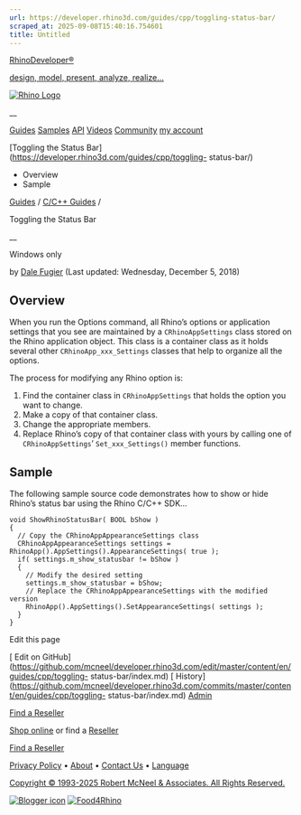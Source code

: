 ```yaml
---
url: https://developer.rhino3d.com/guides/cpp/toggling-status-bar/
scraped_at: 2025-09-08T15:40:16.754601
title: Untitled
---
```


[RhinoDeveloper®](/)

[design, model, present, analyze, realize...](/)

[![Rhino Logo](https://developer.rhino3d.com/images/rhinodevlogo.png)](/)

__

[Guides](https://developer.rhino3d.com/guides)
[Samples](https://developer.rhino3d.com/samples)
[API](https://developer.rhino3d.com/api)
[Videos](https://developer.rhino3d.com/videos)
[Community](https://discourse.mcneel.com/c/rhino-developer) [my account
](https://www.rhino3d.com/my-account/ "Manage your account, licenses, and
teams")

[Toggling the Status Bar](https://developer.rhino3d.com/guides/cpp/toggling-
status-bar/)

  * Overview
  * Sample

[Guides](https://developer.rhino3d.com/en/guides/) / [C/C++
Guides](https://developer.rhino3d.com/en/guides/cpp/) /

Toggling the Status Bar

__

Windows only

by [Dale Fugier](https://discourse.mcneel.com/u/dale/) (Last updated:
Wednesday, December 5, 2018)

## Overview

When you run the Options command, all Rhino’s options or application settings
that you see are maintained by a `CRhinoAppSettings` class stored on the Rhino
application object. This class is a container class as it holds several other
`CRhinoApp_xxx_Settings` classes that help to organize all the options.

The process for modifying any Rhino option is:

  1. Find the container class in `CRhinoAppSettings` that holds the option you want to change.
  2. Make a copy of that container class.
  3. Change the appropriate members.
  4. Replace Rhino’s copy of that container class with yours by calling one of `CRhinoAppSettings`’ `Set_xxx_Settings()` member functions.

## Sample

The following sample source code demonstrates how to show or hide Rhino’s
status bar using the Rhino C/C++ SDK…

    
    
    void ShowRhinoStatusBar( BOOL bShow )
    {
      // Copy the CRhinoAppAppearanceSettings class
      CRhinoAppAppearanceSettings settings = RhinoApp().AppSettings().AppearanceSettings( true );
      if( settings.m_show_statusbar != bShow )
      {
        // Modify the desired setting
        settings.m_show_statusbar = bShow;
        // Replace the CRhinoAppAppearanceSettings with the modified version
        RhinoApp().AppSettings().SetAppearanceSettings( settings );
      }
    }
    

Edit this page

[ Edit on
GitHub](https://github.com/mcneel/developer.rhino3d.com/edit/master/content/en/guides/cpp/toggling-
status-bar/index.md) [
History](https://github.com/mcneel/developer.rhino3d.com/commits/master/content/en/guides/cpp/toggling-
status-bar/index.md) [ Admin](https://developer.rhino3d.com/admin)

[Find a Reseller](https://www.rhino3d.com/sales)

[Shop online](https://www.rhino3d.com/store) or find a
[Reseller](https://www.rhino3d.com/sales)

[Find a Reseller](https://www.rhino3d.com/sales)

[Privacy Policy](https://www.rhino3d.com/privacy) •
[About](https://www.rhino3d.com/mcneel/about) • [Contact
Us](https://www.rhino3d.com/mcneel/contact) • [
Language](https://www.rhino3d.com/language "Change to a different region or
language")

[Copyright © 1993-2025 Robert McNeel & Associates. All Rights
Reserved.](https://www.rhino3d.com/mcneel/about)

[](https://www.facebook.com/McNeelRhinoceros/)
[](https://twitter.com/bobmcneel) [](https://www.linkedin.com/groups/75313/)
[](https://www.youtube.com/user/RhinoGuide/videos) [](https://vimeo.com/rhino)
[![Blogger
icon](https://developer.rhino3d.com/images/blogger.svg)](http://blog.rhino3d.com/)
[![Food4Rhino](https://developer.rhino3d.com/images/f4r_icon_01.svg)](https://www.food4rhino.com)

